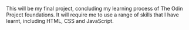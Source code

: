 This will be my final project, concluding my learning process of The Odin Project foundations.
It will require me to use a range of skills that I have learnt, including HTML, CSS and JavaScript.
